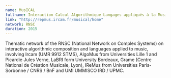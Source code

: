 ```yaml
---
name: MusICAL 
fullname: Interaction Calcul Algorithmique Langages appliqués à la Musique
link: "http://repmus.ircam.fr/musical/home"
network: RNSC
duration: 2015
---
```


Thematic network of the RNSC (National Network on Complex Systems) on interactive algorithmic composition and languages applied to music, involving Ircam (UMR 9912 STMS), AlgoMus from Universities Lille 1 and Picardie Jules Verne, LaBRI form University Bordeaux, Grame (Centre National de Création Musicale, Lyon), IReMus from Universities Paris-Sorbonne / CNRS / BnF and UMI UMMISCO IRD / UPMC.
